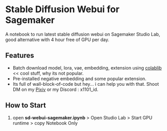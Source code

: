 # Stable Diffusion Webui for Sagemaker 
A notebook to run latest stable diffusion webui on Sagemaker Studio Lab, good alternative with 4 hour free of GPU per day. 

## Features
  - Batch download model, lora, vae, embedding, extension using [colablib](https://github.com/Linaqruf/colablib) << cool stuff, why its not popular.
  - Pre-installed negative embedding and some popular extension.
  - Its full of wall-block-of-code but hey... i can help you with that. Shoot DM on my [Pixiv](https://pixiv.me/x1101_id) or my Discord : x1101_id.

## How to Start
  1. open **sd-webui-sagemaker.ipynb** > Open Studio Lab > Start GPU runtime > copy Notebook Only 
 

